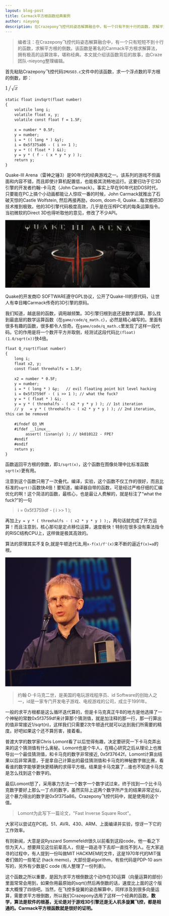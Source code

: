 ```yaml
---
layout: blog-post
title: Carmack平方根函数经典案例
author: nieyong
description: 在Crazepony飞控代码姿态解算融合中，有一个只有不到十行的函数，求解平方根的倒数。该函数是著名的Carmack平方根求解算法，拥有极高的运算效率，是计算机软件算法中的经典案例。
---
```


> 编者注：在Crazepony飞控代码姿态解算融合中，有一个只有短短不到十行的函数，求解平方根的倒数。该函数是著名的Carmack平方根求解算法，拥有极高的运算效率，堪称经典。本文就介绍该函数背后的故事，由Craze团队-nieyong整理编辑。

首先粘贴Crazepony飞控代码`IMUSO3.c`文件中的该函数，求一个浮点数的平方根的倒数，即：

![](/assets/img/invsqrt.gif)

~~~
static float invSqrt(float number) 
{
    volatile long i;
    volatile float x, y;
    volatile const float f = 1.5F;

    x = number * 0.5F;
    y = number;
    i = * (( long * ) &y);
    i = 0x5f375a86 - ( i >> 1 );
    y = * (( float * ) &i);
    y = y * ( f - ( x * y * y ) );
    return y;
}
~~~

Quake-III Arena（雷神之锤3）是90年代的经典游戏之一。该系列的游戏不但画面和内容不错，而且即使计算机配置低，也能极其流畅地运行。这要归功于它3D引擎的开发者约翰-卡马克（John Carmack）。事实上早在90年代初DOS时代，只要能在PC上搞个小动画都能让人惊叹一番的时候，John Carmack就推出了石破天惊的Castle Wolfstein, 然后再接再励，doom, doom-II, Quake...每次都把3D技术推到极致。他的3D引擎代码极度高效，几乎是在压榨PC机的每条运算指令。当初微软的Direct 3D也得听取他的意见，修改了不少API。

![](/assets/img/quake-iii-arena.jpg)

Quake的开发商ID SOFTWARE遵守GPL协议，公开了Quake-III的原代码，让世人有幸目睹Carmack传奇的3D引擎的原码。

我们知道，越底层的函数，调用越频繁。3D引擎归根到底还是数学运算。那么找到最底层的数学运算函数（在`game/code/q_math.c`），必然是精心编写的。里面有很多有趣的函数，很多都令人惊奇。在`game/code/q_math.c`里发现了这样一段代码。它的作用是将一个数开平方并取倒，经测试这段代码比`(float)(1.0/sqrt(x))`快4倍。

~~~
float Q_rsqrt(float number)
{
	long i;
	float x2, y;
	const float threehalfs = 1.5F;

	x2 = number * 0.5F;
	y = number;
	i = * ( long * ) &y;   // evil floating point bit level hacking
	i = 0x5f3759df - ( i >> 1 ); // what the fuck?
	y = * ( float * ) &i;
	y = y * ( threehalfs - ( x2 * y * y ) ); // 1st iteration
	// y   = y * ( threehalfs - ( x2 * y * y ) ); // 2nd iteration, this can be removed

	#ifndef Q3_VM
	#ifdef __linux__
		 assert( !isnan(y) ); // bk010122 - FPE?
	#endif
	#endif
	return y;
}  
~~~

函数返回平方根的倒数，即`1/sqrt(x)`，这个函数在图像处理中比标准函数`sqrt(x)`更有用。 

注意到这个函数只用了一次叠代。编译，实验，这个函数不仅工作的很好，而且比标准的`sqrt()`函数快4倍！要知道，编译器自带的函数，可是经过严格仔细的汇编优化的啊！这个简洁的函数，最核心，也是最让人费解的，就是标注了“what the fuck?”的一句 

> i = 0x5f3759df - ( i >> 1 );

再加上`y = y * ( threehalfs - ( x2 * y * y ) );`，两句话就完成了开方运算！而且注意到，核心那句是定点移位运算，速度极快！特别在很多没有乘法指令的RISC结构CPU上，这样做是极其高效的。

算法的原理其实不复杂,就是牛顿迭代法,用`x-f(x)/f'(x)`来不断的逼近`f(x)=a`的根。

![](/assets/img/John_Carmack.jpg)

> 约翰·D·卡马克二世，是美国的电玩游戏程序员、id Software的创始人之一，id是一家专门开发电子游戏、电视游戏的公司，成立于1991年。

一般的求平方根都是这么循环迭代算的，但是卡马克真正牛B的地方是他选择了一个神秘的常数0x5f3759df来计算那个猜测值，就是加注释的那一行，那一行算出的值非常接近1/sqrt(n)，这样我们只需要2次牛顿迭代就可以达到我们所需要的精度。好吧如果这个还不算厉害，接着看。

普渡大学的数学家Chris Lomont看了以后觉得有趣，决定要研究一下卡马克弄出来的这个猜测值有什么奥秘。Lomont也是个牛人，在精心研究之后从理论上也推导出一个最佳猜测值，和卡马克的数字非常接近, 0x5f37642f。Lomont计算出结果以后非常满意，于是拿自己计算出的最佳猜测值和卡马克的神秘数字做比赛，看看谁的数字能够更快更精确的求得平方根。结果是卡马克赢了...谁也不知道卡马克是怎么找到这个数字的。

最后Lomont怒了，采用暴力方法一个数字一个数字试过来，终于找到一个比卡马克数字要好上那么一丁点的数字，虽然实际上这两个数字所产生的结果非常近似，这个暴力得出的数字是0x5f375a86。Crazepony飞控代码中，就是使用的这个值。

> Lomont为此写下一篇论文，"Fast Inverse Square Root"。

大家可以尝试在PC机、51、AVR、430、ARM、上面编译并实验，惊讶一下它的工作效率。 

有则新闻，大意是说Ryszard Sommefeldt很久以前看到这段code，他一看之下惊为天人，想要拜见这位前辈高人，但是一路追寻下去却一直找不到人。在大家追寻的过程中，有人提到一份叫做MIT HACKMEM的文件，这是1970年代的MIT强者们做的一些笔记 (hack memo)，大部份是algorithm，有些代码是PDP-10 asm写的，另外有少数是C code (有人整理了一份列表)。

这个函数之所以重要，是因为求平方根倒数这个动作在3D运算（向量运算的部份）里面常常会用到，如果你用最原始的sqrt()然后再倒数的话，速度比上面的这个版本大概慢了四倍吧。当然，在飞控多旋翼的姿态解算中，同样涉及到很多向量运算，需要求平方根倒数，所以我们Crazepony选用了这样一个经典的函数。**数学，算法是软件的根基，无论是对于游戏3D引擎还是无人机多旋翼飞控，都是相通的。Carmack平方根函数就是很好的证明。**




